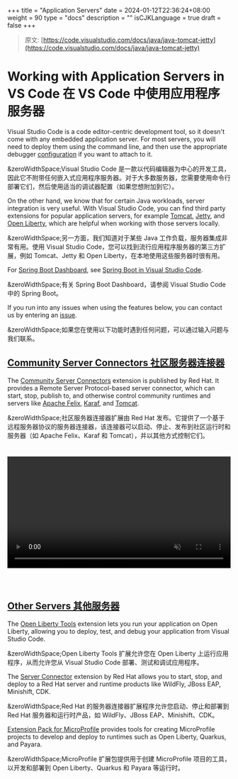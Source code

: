 +++
title = "Application Servers"
date = 2024-01-12T22:36:24+08:00
weight = 90
type = "docs"
description = ""
isCJKLanguage = true
draft = false
+++

> 原文: [https://code.visualstudio.com/docs/java/java-tomcat-jetty](https://code.visualstudio.com/docs/java/java-tomcat-jetty)

# Working with Application Servers in VS Code 在 VS Code 中使用应用程序服务器



Visual Studio Code is a code editor-centric development tool, so it doesn't come with any embedded application server. For most servers, you will need to deploy them using the command line, and then use the appropriate debugger [configuration](https://code.visualstudio.com/docs/java/java-debugging#_configure) if you want to attach to it.

&zeroWidthSpace;Visual Studio Code 是一款以代码编辑器为中心的开发工具，因此它不附带任何嵌入式应用程序服务器。对于大多数服务器，您需要使用命令行部署它们，然后使用适当的调试器配置（如果您想附加到它）。

On the other hand, we know that for certain Java workloads, server integration is very useful. With Visual Studio Code, you can find third party extensions for popular application servers, for example [Tomcat](https://tomcat.apache.org/), [Jetty](https://www.eclipse.org/jetty/), and [Open Liberty](https://openliberty.io/), which are helpful when working with those servers locally.

&zeroWidthSpace;另一方面，我们知道对于某些 Java 工作负载，服务器集成非常有用。使用 Visual Studio Code，您可以找到流行应用程序服务器的第三方扩展，例如 Tomcat、Jetty 和 Open Liberty，在本地使用这些服务器时很有用。

For [Spring Boot Dashboard](https://marketplace.visualstudio.com/items?itemName=vscjava.vscode-spring-boot-dashboard), see [Spring Boot in Visual Studio Code](https://code.visualstudio.com/docs/java/java-spring-boot).

&zeroWidthSpace;有关 Spring Boot Dashboard，请参阅 Visual Studio Code 中的 Spring Boot。

If you run into any issues when using the features below, you can contact us by entering an [issue](https://github.com/microsoft/vscode-java-pack/issues).

&zeroWidthSpace;如果您在使用以下功能时遇到任何问题，可以通过输入问题与我们联系。

## [Community Server Connectors 社区服务器连接器](https://code.visualstudio.com/docs/java/java-tomcat-jetty#_community-server-connectors)

The [Community Server Connectors](https://marketplace.visualstudio.com/items?itemName=redhat.vscode-community-server-connector) extension is published by Red Hat. It provides a Remote Server Protocol-based server connector, which can start, stop, publish to, and otherwise control community runtimes and servers like [Apache Felix](https://felix.apache.org/documentation/index.html), [Karaf](https://karaf.apache.org/), and [Tomcat](https://tomcat.apache.org/).

&zeroWidthSpace;社区服务器连接器扩展由 Red Hat 发布。它提供了一个基于远程服务器协议的服务器连接器，该连接器可以启动、停止、发布到社区运行时和服务器（如 Apache Felix、Karaf 和 Tomcat），并以其他方式控制它们。

<video autoplay="" loop="" muted="" playsinline="" controls="" title="Community server connectors" data-immersive-translate-walked="d53be152-cfa7-4668-a286-4b93ad8ff5e7" style="box-sizing: border-box; font-family: &quot;Segoe UI&quot;, &quot;Helvetica Neue&quot;, Helvetica, Arial, sans-serif; display: inline-block; vertical-align: baseline; margin-top: 1.5rem; margin-bottom: 2.5rem; width: 616.662px; max-width: 100%; color: rgb(36, 36, 36); font-size: 16px; font-style: normal; font-variant-ligatures: normal; font-variant-caps: normal; font-weight: 400; letter-spacing: normal; orphans: 2; text-align: start; text-indent: 0px; text-transform: none; widows: 2; word-spacing: 0px; -webkit-text-stroke-width: 0px; white-space: normal; background-color: rgb(255, 255, 255); text-decoration-thickness: initial; text-decoration-style: initial; text-decoration-color: initial;"></video>



## [Other Servers 其他服务器](https://code.visualstudio.com/docs/java/java-tomcat-jetty#_other-servers)

The [Open Liberty Tools](https://marketplace.visualstudio.com/items?itemName=Open-Liberty.liberty-dev-vscode-ext) extension lets you run your application on Open Liberty, allowing you to deploy, test, and debug your application from Visual Studio Code.

&zeroWidthSpace;Open Liberty Tools 扩展允许您在 Open Liberty 上运行应用程序，从而允许您从 Visual Studio Code 部署、测试和调试应用程序。

The [Server Connector](https://marketplace.visualstudio.com/items?itemName=redhat.vscode-server-connector) extension by Red Hat allows you to start, stop, and deploy to a Red Hat server and runtime products like WildFly, JBoss EAP, Minishift, CDK.

&zeroWidthSpace;Red Hat 的服务器连接器扩展程序允许您启动、停止和部署到 Red Hat 服务器和运行时产品，如 WildFly、JBoss EAP、Minishift、CDK。

[Extension Pack for MicroProfile](https://marketplace.visualstudio.com/items?itemName=MicroProfile-Community.vscode-microprofile-pack) provides tools for creating MicroProfile projects to develop and deploy to runtimes such as Open Liberty, Quarkus, and Payara.

&zeroWidthSpace;MicroProfile 扩展包提供用于创建 MicroProfile 项目的工具，以开发和部署到 Open Liberty、Quarkus 和 Payara 等运行时。
